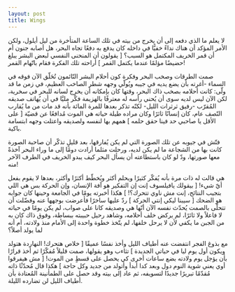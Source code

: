 ```yaml
---
layout: post
title: Wings
---
```


لا يعلم ما الذي دفعه إلى أن يخرج من بيته في تلك الساعة المتأخرة من ليل أيلول، ولكن الأمر المؤكد أن هناك نداءً خفيًّا في داخله كان يدفع به دفعًا تجاه البحر، هل أصابه جنون أم أن قمر الخريف المكتمل هو السبب؟
[ يقولون أن المنحنى النفسي لبعض البشر يبلغ حضيضًا مؤلمًا عندما يكتمل القمر ]
أراحته تلك الفكرة فقام باتّهام القمر!

صمت الطرقات وصخب البحر وفكرة كون أحلام البشر النّائمون تُحَلّق الآن فوقه في السماء -أغرته بأن يضع يديه في جيبه ويُولّي وجهه شطر الصاخب العظيم،  في زمن ما قد ولّى: كانت أحلامه بصخب ذاك البحر، وقتها كان بإمكانه أن يخرج لسانه للبحر في سخرية، لكن الآن ليس لديه سوى أن يُحني رأسه له معترفًا بالهزيمة
فكّر مليَّا في أن يُهاتف صديقه المُقرّب -رفيق ثرثرات الليل- لكنّه تذكر بعدها للمرة المائة بأنه قد مات من ما يُقارب النّصف عام، كان إنسانًا ثائرًا وكان مراده طيلة حياته هي الموت مُدافعًا عن قضيّة
[ على الأقل يا صاحبي حد فينا حقق حلمه ]
همهم بها لنفسه ولصديقه واعتلت وجهه ابتسامة باكية.

فتّش في جيوبه عن تلك الصورة التي لم يكن يُفارقها، بعد قليلٍ تذكّر أن صاحبة الصورة كانت بها من الشجاعة ما لم يكن لديه، ورحلت مثلما أرادت دومًا إلى ما وراء البحر آخذةً معها صورتها، ودّ لو كان باستطاعته أن يسأل البحر كيف يبدو الخريف في الطرف الآخر منه!

هي قالت له ذات مرة بأنه يُفكّر كثيرًا ويحلم أكثر ويُخطّط أكثرًا وأكثر، بعدها لا يقوم بفعل أيّ شيء!
[ بيقولك يافيلسوف إنت إن التفكير هو آفة الإنسان، وإن الحركة بس هي اللي بتجيب النتائج، إنت مش ناوي تتحرك؟! ]
هكذا أخبرته يومًا في الجامعة وحينها كان جوابه هو الضحك
[ سيبنا ليكي إنتي الحركة ]
ردّ عليها ساخرًا فأعرضت بوجهها عنه وفضّلت أن تتحلّى بالصمت
يُحدّث نفسه الآن أنّها هي وصديقه كانا على صواب، لم يكن يومًا في حياته لا فاعلاً ولا ثائرًا، لم يركض خلف أحلامه، وشاهد رحيل حبيبته ببساطة، وفوق ذاك كان به من الجبن ما يكفي لأن لا يرحل خلفها، لم يتّخذ خطوة واحدة إلى الأمام منذ ولادته، أم أنه لما يولد أصلاً؟

مع بذوغ الفجر انتفضت عنه أطياف الليل وأخذ نفسًا عميقًا
[ خلاص هتحرك! النهاردة هتولد ويكون أول يوم ليا في حياتي الجديدة ]
تثاءب وهو يقولها، صمت قليلاً مُفكّرًا ثم أخذ قرارًا بأن يؤجل يوم ولادته بضع ساعات أخرى كي يحصل على قسطٍ من الموت!
[ مش هيفرقوا أوي يعني شوية النوم دول وبعد كدا أبدأ وأتولد من جديد وكل حاجة ]
هكذا قال مُحدّثًا ذاته مُقدّمًا تبريرًا جديدًا لتسويفه، ثم عاد إلى بيته وقد حصل على الطمأنينة المُعتادة بأن أطياف الليل لن تضارده الليلة.
